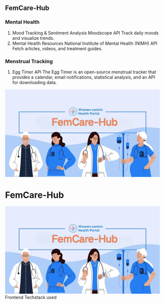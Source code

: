 
## FemCare-Hub 
### Mental Health 
1. Mood Tracking & Sentiment Analysis
Moodscope API
Track daily moods and visualize trends.
2. Mental Health Resources
National Institute of Mental Health (NIMH) API
Fetch articles, videos, and treatment guides.
### Menstrual Tracking 
1. Egg Timer API
The Egg Timer is an open-source menstrual tracker that provides a calendar, email notifications, statistical analysis, and an API for downloading data.



<img src="FemCare-Hub images\FemCare-Hub main image.jpg">

# FemCare-Hub 
<img src="FemCare-Hub images\FemCare-Hub main image.jpg">
Frontend Techstack used

